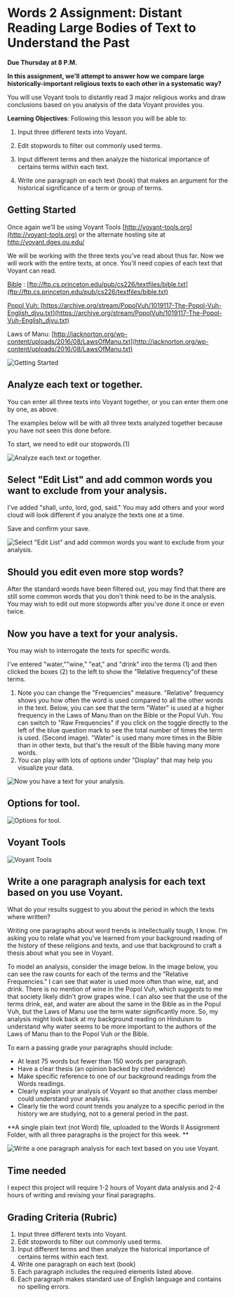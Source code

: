 # Words 2 Assignment: Distant Reading Large Bodies of Text to Understand the Past

**Due Thursday  at 8 P.M.**

**In this assignment, we'll attempt to answer how we compare large historically-important religious texts to each other in  a systematic way?**

You will use Voyant tools to distantly read 3 major religious works and draw conclusions based on you analysis of the data Voyant provides you. 

**Learning Objectives**: Following this lesson you will be able to: 

1. Input three different texts into Voyant. 

2. Edit stopwords to filter out commonly used terms. 

3. Input different terms and then analyze the historical importance of certains terms within each text. 

4. Write one paragraph on each text (book) that makes an argument for the historical significance of a term or group of terms.

## Getting Started

Once again we'll be using Voyant Tools [http://voyant-tools.org](http://voyant-tools.org) or the alternate hosting site at [http://voyant.dges.ou.edu/ ](http://voyant.dges.ou.edu/)

We will be working with the three texts you've read about thus far. Now we will work with the entire texts, at once. You'll need copies of each text that Voyant can read. 

[Bible](ftp://ftp.cs.princeton.edu/pub/cs226/textfiles/bible.txt) : [ftp://ftp.cs.princeton.edu/pub/cs226/textfiles/bible.txt](ftp://ftp.cs.princeton.edu/pub/cs226/textfiles/bible.txt) 

[Popol Vuh: ](http://www.authenticmaya.com/popoleng.pdf)[https://archive.org/stream/PopolVuh/1019117-The-Popol-Vuh-English_djvu.txt](https://archive.org/stream/PopolVuh/1019117-The-Popol-Vuh-English_djvu.txt)

Laws of Manu: [http://jacknorton.org/wp-content/uploads/2016/08/LawsOfManu.txt](http://jacknorton.org/wp-content/uploads/2016/08/LawsOfManu.txt)

![Getting Started][1]

[1]: images/words_2_-assignment_1101/getting-started.png "image of voyant tools website"

## Analyze each text or together. 

You can enter all three texts into Voyant together, or you can enter them one by one, as above. 

The examples below will be with all three texts analyzed together because you have not seen this done before. 

To start, we need to edit our stopwords.(1) 

![Analyze each text or together. ][2]

[2]: images/words_2_-assignment_1101/analyze-each-text-or-together-.png "image of voyant tools website"

## Select "Edit List" and add common words you want to exclude from your analysis. 

I've added "shall, unto, lord, god, said." You may add others and your word cloud will look different if you analyze the texts one at a time. 

Save and confirm your save. 

![Select &quot;Edit List&quot; and add common words you want to exclude from your analysis. ][3]

[3]: images/words_2_-assignment_1101/select--edit-list--and-add-common-words-you-want-to-exclude-from-your-analysis-.png "image of voyant tools website"

## Should you edit even more stop words? 

After the standard words have been filtered out, you may find that there are still some common words that you don't think need to be in the analysis. You may wish to edit out more stopwords after you've done it once or even twice. 

## Now you have a text for your analysis. 

You may wish to interrogate the texts for specific words. 

I've entered "water,""wine," "eat," and "drink" into the terms (1) and then clicked the boxes (2) to the left to show the "Relative frequency"of these terms. 

1. Note you can change the "Frequencies" measure. "Relative" frequency shows you how often the word is used compared to all the other words in the text. Below, you can see that the term "Water" is used at a higher frequency in the Laws of Manu than on the Bible or the Popul Vuh. You can switch to "Raw Frequencies" if you click on the toggle directly to the left of the blue question mark to see the total number of times the term is used. (Second image). "Water" is used many more times in the Bible than in other texts, but that's the result of the Bible having many more words. 
1. You can play with lots of options under "Display" that may help you visualize your data. 

 

![Now you have a text for your analysis. ][4]

[4]: images/words_2_-assignment_1101/now-you-have-a-text-for-your-analysis-.png "image of voyant tools website"

## Options for tool.

![Options for tool.][5]

[5]: images/words_2_-assignment_1101/options-for-tool.png "image of voyant tools website"

## Voyant Tools

![Voyant Tools][6]

[6]: images/words_2_-assignment_1101/voyant-tools.png "image of voyant tools website"

## Write a one paragraph analysis for each text based on you use Voyant. 

What do your results suggest to you about the period in which the texts where written? 

Writing one paragraphs about word trends is intellectually tough, I know. I'm asking you to relate what you've learned from your background reading of the history of these religions and texts, and use that background to craft a thesis about what you see in Voyant. 

To model an analysis, consider the image below. In the image below, you can see the raw counts for each of the terms and the "Relative Frequencies." I can see that water is used more often than wine, eat, and drink. There is no mention of wine in the Popol Vuh, which *suggests* to me that society likely didn't grow grapes wine. I can also see that the use of the terms drink, eat, and water are about the same in the Bible as in the Popul Vuh, but the Laws of Manu use the term water significantly more. So, my analysis might look back at my background reading on Hinduism to understand why water seems to be more important to the authors of the Laws of Manu than to the Popol Vuh or the Bible.  

To earn a passing grade your paragraphs should include: 

* At least 75 words but fewer than 150 words per paragraph.
* Have a clear thesis (an opinion backed by cited evidence) 
* Make specific reference to one of our background readings from the Words readings. 
* Clearly explain your analysis of Voyant so that another class member could understand your analysis. 
* Clearly tie the word count trends you analyze to a specific period in the history we are studying, not to a general period in the past. 

**A single plain text (not Word) file, uploaded to the Words II Assignment Folder, with all three paragraphs is the project for this week. **

![Write a one paragraph analysis for each text based on you use Voyant. ][7]

[7]: images/words_2_-assignment_1101/write-a-one-paragraph-analysis-for-each-text-based-on-you-use-voyant-.png "image of voyant tools website"

## Time needed

I expect this project will require 1-2 hours of Voyant data analysis and 2-4 hours of writing and revising your final paragraphs. 

## Grading Criteria (Rubric) 

1. Input three different texts into Voyant. 
1. Edit stopwords to filter out commonly used terms. 
1. Input different terms and then analyze the historical importance of certains terms within each text. 
1. Write one paragraph on each text (book)
1. Each paragraph includes the required elements listed above. 
1. Each paragraph makes standard use of English language and contains no spelling errors.

